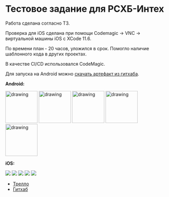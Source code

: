 # Тестовое задание для РСХБ-Интех


Работа сделана согласно ТЗ.

Проверка для iOS сделана при помощи Codemagic -> VNC -> виртуальной машины iOS с XCode 11.6.

По времени план - 20 часов, уложился в срок. Помогло наличие шаблонного кода в других проектах.

В качестве CI/CD использовался CodeMagic.

Для запуска на Android можно [скачать артефакт из гитхаба](https://github.com/ValeriusGC/flutter_rshb_sample/releases/tag/v.0.1.0).

**Android:**

<p float="left">
    <img src="./images/android_1.jpg" alt="drawing" width="100"/>
    <img src="./images/android_2.jpg" alt="drawing" width="100"/>
    <img src="./images/android_3.jpg" alt="drawing" width="100"/>
    <img src="./images/android_4.jpg" alt="drawing" width="100"/>
    <img src="./images/android_5.jpg" alt="drawing" width="100"/>
</p>    

**iOS:**

![](./images/ios_1.png)
![](./images/ios_2.png)
![](./images/ios_3.png)
![](./images/ios_4.png)
![](./images/ios_5.png)



- [Трелло](https://trello.com/b/tERK8BLB/%D1%80%D1%81%D1%85%D0%B1-%D1%82%D0%B5%D1%81%D1%82%D0%BE%D0%B2%D0%BE%D0%B5-%D0%B7%D0%B0%D0%B4%D0%B0%D0%BD%D0%B8%D0%B5)
- [Гитхаб](https://github.com/ValeriusGC/flutter_rshb_sample)

